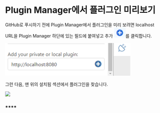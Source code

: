# Plugin Manager에서 플러그인 미리보기

GitHub로 푸시하기 전에 Plugin Manager에서 플러그인을 미리 보려면 localhost URL을 Plugin Manager 하단에 있는 필드에 붙여넣고 추가 ![](<../../../.gitbook/assets/image (44).png>)를 클릭합니다.

![](<../../../.gitbook/assets/image (16).png>)

그런 다음, 맨 위의 설치됨 섹션에서 플러그인을 찾습니다.

![](https://formit3d.github.io/FormItExamplePlugins/docs/images/PluginManagerInstalledList.png)

### ****
